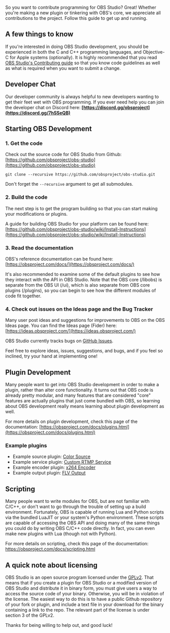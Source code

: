 So you want to contribute programming for OBS Studio? Great! Whether you're making a new plugin or tinkering with OBS's core, we appreciate all contributions to the project. Follow this guide to get up and running.

## A few things to know
If you're interested in doing OBS Studio development, you should be experienced in both the C and C++ programming languages, and Objective-C for Apple systems (optionally). It is highly recommended that you read [OBS Studio's Contributing guide](https://github.com/obsproject/obs-studio/blob/master/CONTRIBUTING.rst) so that you know code guidelines as well as what is required when you want to submit a change.

## Developer Chat
Our developer community is always helpful to new developers wanting to get their feet wet with OBS programming. If you ever need help you can join the developer chat on Discord here: **[https://discord.gg/obsproject](https://discord.gg/7hSSeQB)**

## Starting OBS Development

### 1. Get the code
Check out the source code for OBS Studio from Github: [https://github.com/obsproject/obs-studio](https://github.com/obsproject/obs-studio)

```
git clone --recursive https://github.com/obsproject/obs-studio.git
```

Don't forget the `--recursive` argument to get all submodules.

### 2. Build the code
The next step is to get the program building so that you can start making your modifications or plugins.

A guide for building OBS Studio for your platform can be found here: [https://github.com/obsproject/obs-studio/wiki/Install-Instructions](https://github.com/obsproject/obs-studio/wiki/Install-Instructions)

### 3. Read the documentation
OBS's reference documentation can be found here: [https://obsproject.com/docs/](https://obsproject.com/docs/)

It's also recommended to examine some of the default plugins to see how they interact with the API in OBS Studio. Note that the OBS core (/libobs) is separate from the OBS UI (/ui), which is also separate from OBS core plugins (/plugins), so you can begin to see how the different modules of code fit together.

### 4. Check out issues on the Ideas page and the Bug Tracker

Many user post ideas and suggestions for improvements to OBS on the OBS Ideas page. You can find the Ideas page (Fider) here: [https://ideas.obsproject.com/](https://ideas.obsproject.com/)

OBS Studio currently tracks bugs on [GitHub Issues](https://github.com/obsproject/obs-studio/issues).

Feel free to explore ideas, issues, suggestions, and bugs, and if you feel so inclined, try your hand at implementing one!

## Plugin Development

Many people want to get into OBS Studio development in order to make a plugin, rather than alter core functionality. It turns out that OBS code is already pretty modular, and many features that are considered "core" features are actually plugins that just come bundled with OBS, so learning about OBS development really means learning about plugin development as well.

For more details on plugin development, check this page of the documentation: [https://obsproject.com/docs/plugins.html](https://obsproject.com/docs/plugins.html)

### Example plugins

* Example source plugin: [Color Source](https://github.com/obsproject/obs-studio/blob/master/plugins/image-source/color-source.c)
* Example service plugin: [Custom RTMP Service](https://github.com/obsproject/obs-studio/blob/master/plugins/rtmp-services/rtmp-custom.c)
* Example encoder plugin: [x264 Encoder](https://github.com/obsproject/obs-studio/blob/master/plugins/obs-x264/obs-x264.c)
* Example output plugin: [FLV Output](https://github.com/obsproject/obs-studio/blob/master/plugins/obs-outputs/flv-output.c)

## Scripting

Many people want to write modules for OBS, but are not familiar with C/C++, or don't want to go through the trouble of setting up a build environment. Fortunately, OBS is capable of running Lua and Python scripts via the bundled LuaJIT or your system's Python environment. These scripts are capable of accessing the OBS API and doing many of the same things you could do by writing OBS C/C++ code directly. In fact, you can even make new plugins with Lua (though not with Python).

For more details on scripting, check this page of the documentation: https://obsproject.com/docs/scripting.html

## A quick note about licensing

OBS Studio is an open source program licensed under the [GPLv2](https://github.com/obsproject/obs-studio/blob/master/COPYING). That means that if you create a plugin for OBS Studio or a modified version of OBS Studio and distribute it in binary form, you must give users a way to access the source code of your binary. Otherwise, you will be in violation of the license. The easiest way to do this is to have a public Github repository of your fork or plugin, and include a text file in your download for the binary containing a link to the repo. The relevant part of the license is under section 3 of the GPLv2.

Thanks for being willing to help out, and good luck!